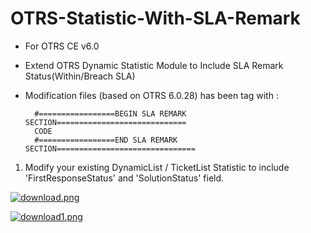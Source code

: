 # OTRS-Statistic-With-SLA-Remark  
- For OTRS CE v6.0  
- Extend OTRS Dynamic Statistic Module to Include SLA Remark Status(Within/Breach SLA)  
- Modification files (based on OTRS 6.0.28) has been tag with :  
  

		#=================BEGIN SLA REMARK SECTION=============================
		CODE
		#=================END SLA REMARK SECTION===============================


1. Modify your existing DynamicList / TicketList Statistic to include 'FirstResponseStatus' and 'SolutionStatus' field.  
  
[![download.png](https://i.postimg.cc/tJ23pvJN/download.png)](https://postimg.cc/2LLbxw41)  
  
[![download1.png](https://i.postimg.cc/tC4d2bvS/download1.png)](https://postimg.cc/rz7twBkx)  
